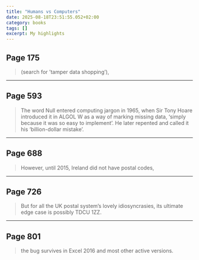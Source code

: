 ```yaml
---
title: "Humans vs Computers"
date: 2025-08-18T23:51:55.052+02:00
category: books
tags: []
excerpt: My highlights
---
```


## Page 175

> (search for ’tamper data shopping’),


----
## Page 593

> The word Null entered computing jargon in 1965, when Sir Tony Hoare introduced it in ALGOL W as a way of marking missing data, ‘simply because it was so easy to implement’. He later repented and called it his ‘billion-dollar mistake’.


----
## Page 688

> However, until 2015, Ireland did not have postal codes,


----
## Page 726

> But for all the UK postal system’s lovely idiosyncrasies, its ultimate edge case is possibly TDCU 1ZZ.


----
## Page 801

> the bug survives in Excel 2016 and most other active versions.

